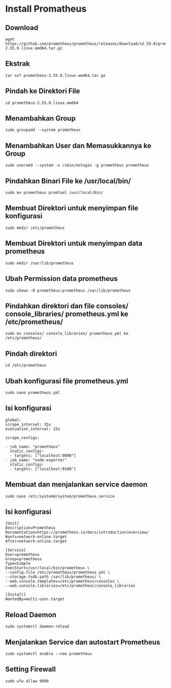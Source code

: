 # Install Promatheus

## Download

```
wget https://github.com/prometheus/prometheus/releases/download/v2.55.0/prometheus-2.55.0.linux-amd64.tar.gz
```

## Ekstrak

```
tar xvf prometheus-2.55.0.linux-amd64.tar.gz
```

## Pindah ke Direktori File

```
cd prometheus-2.55.0.linux-amd64
```

## Menambahkan Group

```
sudo groupadd --system prometheus
```

## Menambahkan User dan Memasukkannya ke Group

```
sudo useradd --system -s /sbin/nologin -g prometheus prometheus
```

## Pindahkan Binari File ke /usr/local/bin/

```
sudo mv prometheus promtool /usr/local/bin/
```

## Membuat Direktori untuk menyimpan file konfigurasi

```
sudo mkdir /etc/prometheus
```

## Membuat Direktori untuk menyimpan data prometheus

```
sudo mkdir /var/lib/prometheus
```

## Ubah Permission data prometheus

```
sudo chown -R prometheus:prometheus /var/lib/prometheus
```

## Pindahkan direktori dan file consoles/ console_libraries/ prometheus.yml ke /etc/prometheus/

```
sudo mv consoles/ console_libraries/ prometheus.yml ke /etc/prometheus/
```

## Pindah direktori

```
cd /etc/prometheus
```

## Ubah konfigurasi file prometheus.yml

```
sudo nano prometheus.yml
```

## Isi konfigurasi

```
global:
scrape_interval: 15s
evaluation_interval: 15s

scrape_configs:

- job_name: "prometheus"
  static_configs:
  - targets: ["localhost:9090"]
- job_name: "node-exporter"
  static_configs:
  - targets: ["localhost:9100"]
```

## Membuat dan menjalankan service daemon

```
sudo nano /etc/systemd/system/prometheus.service
```

## Isi konfigurasi

```
[Unit]
Description=Prometheus
Documentation=https://prometheus.io/docs/introduction/overview/
Wants=network-online.target
After=network-online.target

[Service]
User=prometheus
Group=prometheus
Type=Simple
ExecStart=/usr/local/bin/prometheus \
--config.file /etc/prometheus/prometheus.yml \
--storage.tsdb.path /var/lib/prometheus/ \
--web.console.templates=/etc/prometheus/consoles \
--web.console.libraries=/etc/prometheus/console_libraries

[Install]
WantedBy=multi-user.target
```

## Reload Daemon

```
sudo systemctl daemon-reload
```

## Menjalankan Service dan autostart Prometheus

```
sudo systemctl enable --now prometheus
```

## Setting Firewall

```
sudo ufw allow 9090
```
